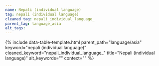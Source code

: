 ```yaml
---
name: Nepali (individual language)
tag: nepali (individual language)
cleaned_tag: nepali_individual_language_
parent_tag: language_asia
alt_tags: 
---
```


{% include data-table-template.html 
  parent_path="language/asia" 
  keyword="nepali (individual language)" 
  cleaned_keyword="nepali_individual_language_" 
  title="Nepali (individual language)"
  alt_keywords=""
  context=""
%}

